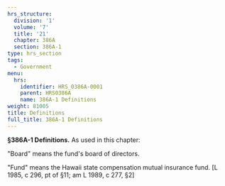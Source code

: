 ```yaml
---
hrs_structure:
  division: '1'
  volume: '7'
  title: '21'
  chapter: 386A
  section: 386A-1
type: hrs_section
tags:
  - Government
menu:
  hrs:
    identifier: HRS_0386A-0001
    parent: HRS0386A
    name: 386A-1 Definitions
weight: 81005
title: Definitions
full_title: 386A-1 Definitions
---
```

**§386A-1 Definitions.** As used in this chapter:

"Board" means the fund's board of directors.

"Fund" means the Hawaii state compensation mutual insurance fund. [L 1985, c 296, pt of §11; am L 1989, c 277, §2]